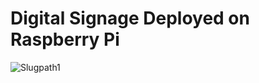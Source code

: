 # Digital Signage Deployed on Raspberry Pi
![Slugpath1](https://raw.githubusercontent.com/jpableo688/Digital-Signage/master/assets/images/readme/image1.png)
